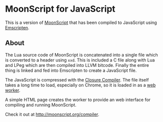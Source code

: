 # MoonScript for JavaScript

This is a version of [MoonScript](http://moonscript.org) that has been compiled to
JavaScript using [Emscripten](http://emscripten.org). 

## About

The Lua source code of MoonScript is concatenated into a single file which is
converted to a header using `xxd`. This is included a C file along with Lua and
LPeg which are then compiled into LLVM bitcode. Finally the entire thing is
linked and fed into Emscripten to create a JavaScript file.

The JavaScript is compressed with the [Closure
Compiler](http://code.google.com/closure/compiler/). The file itself takes a
long time to load, especially on Chrome, so it is loaded in as a [web
worker](https://developer.mozilla.org/en/Using_web_workers).

A simple HTML page creates the worker to provide an web interface for compiling
and running MoonScript.

Check it out at <http://moonscript.org/compiler>.


